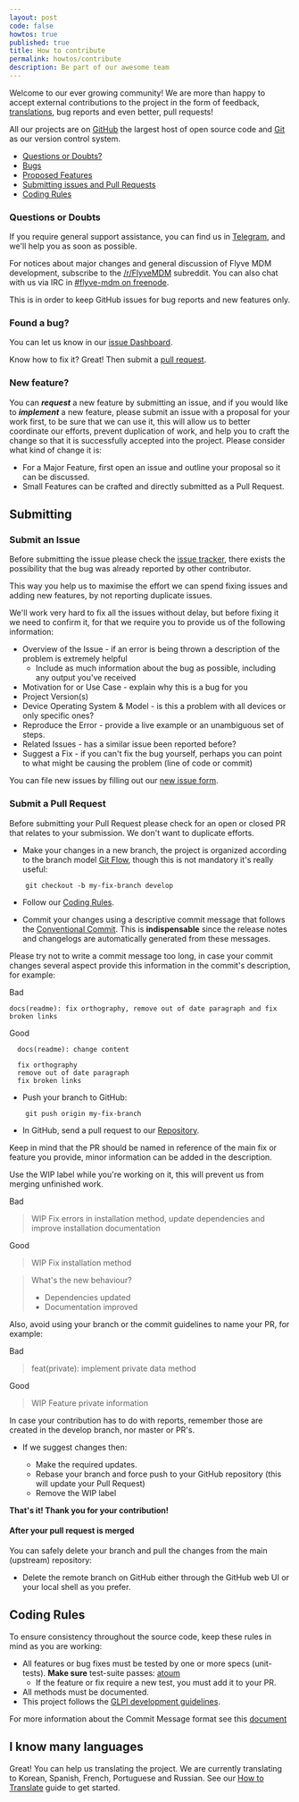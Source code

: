 ```yaml
---
layout: post
code: false
howtos: true
published: true
title: How to contribute
permalink: howtos/contribute
description: Be part of our awesome team
---
```

Welcome to our ever growing community! We are more than happy to accept external contributions to the project in the form of feedback, [translations](#i-know-many-languages), bug reports and even better, pull requests!

All our projects are on [GitHub](https://github.com/) the largest host of open source code and [Git](https://git-scm.com/) as our version control system.

* [Questions or Doubts?](#questions-or-doubts)
* [Bugs](#found-a-bug)
* [Proposed Features](#new-feature)
* [Submitting issues and Pull Requests](#submitting)
* [Coding Rules](#coding-rules)

### Questions or Doubts

If you require general support assistance, you can find us in [Telegram](https://t.me/flyvemdm), and we'll help you as soon as possible.

For notices about major changes and general discussion of Flyve MDM development, subscribe to the [/r/FlyveMDM](https://www.reddit.com/r/FlyveMDM/) subreddit. You can also chat with us via IRC in [#flyve-mdm on freenode](http://webchat.freenode.net/?channels=flyve-mdm).

This is in order to keep GitHub issues for bug reports and new features only.

### Found a bug?

You can let us know in our [issue Dashboard](#submit-an-issue).

Know how to fix it? Great! Then submit a [pull request](#submit-a-pull-request).

### New feature?

You can _**request**_ a new feature by submitting an issue, and if you would like to _**implement**_ a new feature, please submit an issue with a proposal for your work first, to be sure that we can use it, this will allow us to better coordinate our efforts, prevent duplication of work, and help you to craft the change so that it is successfully accepted into the project. Please consider what kind of change it is:

* For a Major Feature, first open an issue and outline your proposal so it can be discussed.
* Small Features can be crafted and directly submitted as a Pull Request.

## Submitting

### Submit an Issue

Before submitting the issue please check the [issue tracker](https://github.com/flyve-mdm/glpi-plugin/issues), there exists the possibility that the bug was already reported by other contributor.

This way you help us to maximise the effort we can spend fixing issues and adding new features, by not reporting duplicate issues.

We'll work very hard to fix all the issues without delay, but before fixing it we need to confirm it, for that we require you to provide us of the following information:

* Overview of the Issue - if an error is being thrown a description of the problem is extremely helpful
  * Include as much information about the bug as possible, including any output you've received
* Motivation for or Use Case - explain why this is a bug for you
* Project Version(s)
* Device Operating System & Model - is this a problem with all devices or only specific ones?
* Reproduce the Error - provide a live example or an unambiguous set of steps.
* Related Issues - has a similar issue been reported before?
* Suggest a Fix - if you can't fix the bug yourself, perhaps you can point to what might be causing the problem (line of code or commit)

You can file new issues by filling out our [new issue form](https://github.com/flyve-mdm/glpi-plugin/issues/new).

### Submit a Pull Request

Before submitting your Pull Request please check for an open or closed PR that relates to your submission. We don't want to duplicate efforts.

* Make your changes in a new branch, the project is organized according to the branch model [Git Flow](http://git-flow.readthedocs.io/en/latest/), though this is not mandatory it's really useful:

```console
    git checkout -b my-fix-branch develop
```

* Follow our [Coding Rules](#coding-rules).

* Commit your changes using a descriptive commit message that follows the [Conventional Commit](http://conventionalcommits.org/). This is **indispensable** since the release notes and changelogs are automatically generated from these messages.

Please try not to write a commit message too long, in case your commit changes several aspect provide this information in the commit's description, for example:

Bad

```console
docs(readme): fix orthography, remove out of date paragraph and fix broken links
```

Good

```console
  docs(readme): change content

  fix orthography
  remove out of date paragraph
  fix broken links
```

* Push your branch to GitHub:

```console
    git push origin my-fix-branch
```

* In GitHub, send a pull request to our [Repository](https://github.com/flyve-mdm/).

Keep in mind that the PR should be named in reference of the main fix or feature you provide, minor information can be added in the description.

Use the WIP label while you're working on it, this will prevent us from merging unfinished work.

Bad

> WIP Fix errors in installation method, update dependencies and improve installation documentation

Good

> WIP Fix installation method

> What's the new behaviour?
> 
> * Dependencies updated
> * Documentation improved

Also, avoid using your branch or the commit guidelines to name your PR, for example:

Bad

> feat(private): implement private data method

Good

> WIP Feature private information

In case your contribution has to do with reports, remember those are created in the develop branch, nor master or PR's.

* If we suggest changes then:

  * Make the required updates.
  * Rebase your branch and force push to your GitHub repository (this will update your Pull Request)
  * Remove the WIP label

**That's it! Thank you for your contribution!**

#### After your pull request is merged

You can safely delete your branch and pull the changes from the main (upstream) repository:

* Delete the remote branch on GitHub either through the GitHub web UI or your local shell as you prefer.

## Coding Rules

To ensure consistency throughout the source code, keep these rules in mind as you are working:

* All features or bug fixes must be tested by one or more specs (unit-tests). **Make sure** test-suite passes: [atoum](http://atoum.org/)
  * If the feature or fix require a new test, you must add it to your PR.
* All methods must be documented.
* This project follows the [GLPI development guidelines](https://readthedocs.org/projects/glpi-developer-documentation/).

For more information about the Commit Message format see this [document](https://docs.google.com/document/d/1QrDFcIiPjSLDn3EL15IJygNPiHORgU1_OOAqWjiDU5Y)

## I know many languages

Great! You can help us translating the project. We are currently translating to Korean, Spanish, French, Portuguese and Russian. See our [How to Translate](http://flyve.org/glpi-plugin/howtos/contribute-translating) guide to get started.